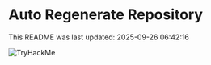 # Auto Regenerate Repository

This README was last updated: 2025-09-26 06:42:16

 ![TryHackMe](https://tryhackme.com/badge/533634)